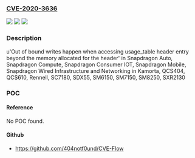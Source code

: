 ### [CVE-2020-3636](https://cve.mitre.org/cgi-bin/cvename.cgi?name=CVE-2020-3636)
![](https://img.shields.io/static/v1?label=Product&message=Snapdragon%20Auto%2C%20Snapdragon%20Compute%2C%20Snapdragon%20Consumer%20IOT%2C%20Snapdragon%20Mobile%2C%20Snapdragon%20Wired%20Infrastructure%20and%20Networking&color=blue)
![](https://img.shields.io/static/v1?label=Version&message=n%2Fa&color=blue)
![](https://img.shields.io/static/v1?label=Vulnerability&message=Usage%20of%20Out-of-range%20Pointer%20Offset%20in%20Content%20Protection&color=brighgreen)

### Description

u'Out of bound writes happen when accessing usage_table header entry beyond the memory allocated for the header' in Snapdragon Auto, Snapdragon Compute, Snapdragon Consumer IOT, Snapdragon Mobile, Snapdragon Wired Infrastructure and Networking in Kamorta, QCS404, QCS610, Rennell, SC7180, SDX55, SM6150, SM7150, SM8250, SXR2130

### POC

#### Reference
No POC found.

#### Github
- https://github.com/404notf0und/CVE-Flow

